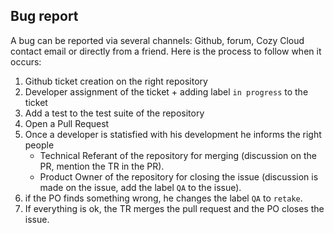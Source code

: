 ## Bug report

A bug can be reported via several channels: Github, forum, Cozy Cloud 
contact email or directly from a friend. Here is the process to
follow when it occurs:

1. Github ticket creation on the right repository
2. Developer assignment of the ticket + adding label `in progress` to the ticket
3. Add a test to the test suite of the repository
4. Open a Pull Request
5. Once a developer is statisfied with his development he informs the right people
    * Technical Referant of the repository for merging 
      (discussion on the PR, mention the TR in the PR).
    * Product Owner of the repository for closing the issue 
      (discussion is made on the issue, add the label `QA` to the issue).
6. if the PO finds something wrong, he changes the label `QA` to `retake`.
7. If everything is ok, the TR merges the pull request and the PO closes the issue.
